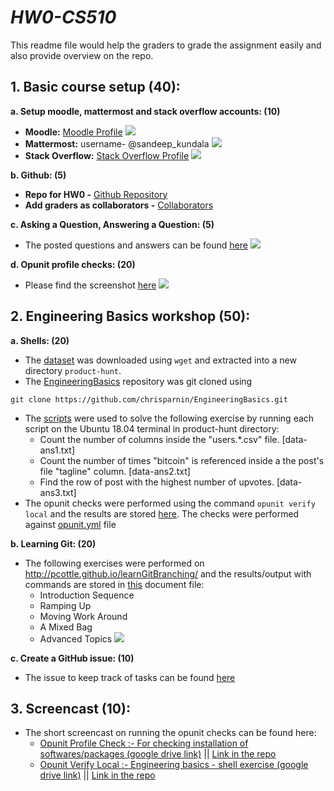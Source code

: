 # ***HW0-CS510***

This readme file would help the graders to grade the assignment easily and also provide overview on the repo.

## **1. Basic course setup (40):**
**a. Setup moodle, mattermost and stack overflow accounts: (10)**
* **Moodle:** [Moodle Profile](https://moodle-courses1920.wolfware.ncsu.edu/user/profile.php?id=110702)
![](https://github.ncsu.edu/skundal/HW0-CS510/blob/master/Profile_Screenshot/moodle_profile.png)
* **Mattermost:** username- @sandeep_kundala
![](https://github.ncsu.edu/skundal/HW0-CS510/blob/master/Profile_Screenshot/mattermost_profile.jpeg)
* **Stack Overflow:** [Stack Overflow Profile](https://stackoverflow.com/c/ncsu/users/381/?tab=profile)
![](https://github.ncsu.edu/skundal/HW0-CS510/blob/master/Profile_Screenshot/stackoverflow_profile.png)

**b. Github: (5)**
* **Repo for HW0 -** [Github Repository](https://github.ncsu.edu/skundal/HW0-CS510)
* **Add graders as collaborators -** [Collaborators](https://github.ncsu.edu/skundal/HW0-CS510/settings/collaboration)

**c. Asking a Question, Answering a Question: (5)**
* The posted questions and answers can be found [here](https://stackoverflow.com/c/ncsu/users/381/?tab=profile)
![](https://github.ncsu.edu/skundal/HW0-CS510/blob/master/qa_stackoverflow.png)

**d. Opunit profile checks: (20)**
* Please find the screenshot [here](https://github.ncsu.edu/skundal/HW0-CS510/blob/master/hw0-opunit_profile_check.png)
![](https://github.ncsu.edu/skundal/HW0-CS510/blob/master/Opunit_Screenshot/hw0-opunit_profile_check.png)

## **2. Engineering Basics workshop (50):**
**a. Shells: (20)**
* The [dataset](https://s3-us-west-2.amazonaws.com/producthunt-downloads/ph-export--2016-04-01.tar.gz) was downloaded using `wget` and extracted into a new directory `product-hunt`.
* The [EngineeringBasics](https://github.com/chrisparnin/EngineeringBasics.git) repository was git cloned using 

`git clone https://github.com/chrisparnin/EngineeringBasics.git`
* The [scripts](https://github.ncsu.edu/skundal/HW0-CS510/blob/master/Scripts.txt) were used to solve the following exercise by running each script on the Ubuntu 18.04 terminal in product-hunt directory:
    * Count the number of columns inside the "users.\*.csv" file. [data-ans1.txt]
    * Count the number of times "bitcoin" is referenced inside a the post's file "tagline" column. [data-ans2.txt]
    * Find the row of post with the highest number of upvotes. [data-ans3.txt]
* The opunit checks were performed using the command `opunit verify local` and the results are stored [here](https://github.ncsu.edu/skundal/HW0-CS510/blob/master/Opunit_Screenshot/hw0-opunit_local_check.png). The checks were performed against [opunit.yml](https://github.ncsu.edu/skundal/HW0-CS510/blob/master/opunit.yml) file

**b. Learning Git: (20)**
* The following exercises were performed on http://pcottle.github.io/learnGitBranching/ and the results/output with commands are stored in [this](https://github.ncsu.edu/skundal/HW0-CS510/blob/master/git.docx) document file:
  * Introduction Sequence
  * Ramping Up
  * Moving Work Around
  * A Mixed Bag
  * Advanced Topics
  ![](https://github.ncsu.edu/skundal/HW0-CS510/blob/master/Git_exercise/git_screenshot.png)
  
**c. Create a GitHub issue: (10)**
* The issue to keep track of tasks can be found [here](https://github.ncsu.edu/skundal/HW0-CS510/issues/1)

## **3. Screencast (10):**
* The short screencast on running the opunit checks can be found here:
   * [Opunit Profile Check :- For checking installation of softwares/packages (google drive link)](https://drive.google.com/open?id=1F0txXWNkZ7NKdU04eptreKvr6ic7E3iU) || [Link in the repo](https://github.ncsu.edu/skundal/HW0-CS510/blob/master/Screencast/CS510-HW0-Opunit%20Profile%20Check.mp4)
   * [Opunit Verify Local :- Engineering basics - shell exercise (google drive link)](https://drive.google.com/open?id=1ByuNndJnx4YjFM-jN2vxibqdSFwtKYci) || [Link in the repo](https://github.ncsu.edu/skundal/HW0-CS510/blob/master/Screencast/CS510-HW0-Opunit%20verify%20local.mp4)
